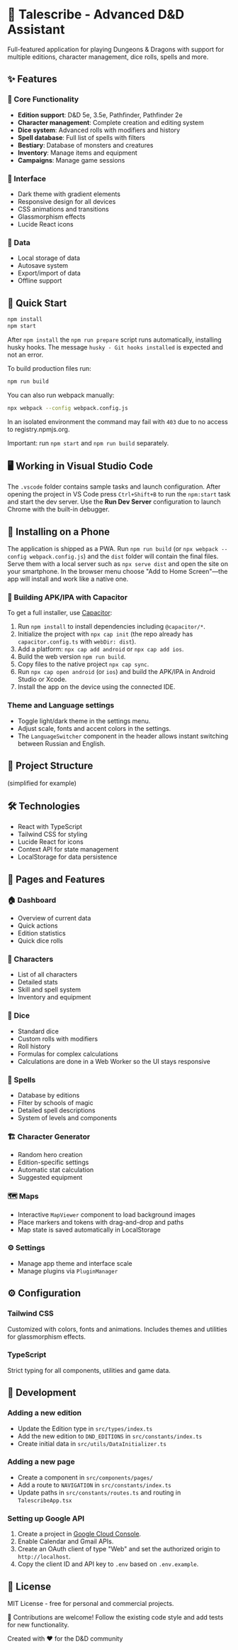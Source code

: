 # 🎲 Talescribe - Advanced D&D Assistant

Full-featured application for playing Dungeons & Dragons with support for multiple editions, character management, dice rolls, spells and more.

## ✨ Features

### 🎯 Core Functionality

- **Edition support**: D&D 5e, 3.5e, Pathfinder, Pathfinder 2e
- **Character management**: Complete creation and editing system
- **Dice system**: Advanced rolls with modifiers and history
- **Spell database**: Full list of spells with filters
- **Bestiary**: Database of monsters and creatures
- **Inventory**: Manage items and equipment
- **Campaigns**: Manage game sessions

### 🎨 Interface

- Dark theme with gradient elements
- Responsive design for all devices
- CSS animations and transitions
- Glassmorphism effects
- Lucide React icons

### 💾 Data

- Local storage of data
- Autosave system
- Export/import of data
- Offline support

## 🚀 Quick Start

```bash
npm install
npm start
```

After `npm install` the `npm run prepare` script runs automatically, installing husky hooks. The message `husky - Git hooks installed` is expected and not an error.

To build production files run:

```bash
npm run build
```

You can also run webpack manually:

```bash
npx webpack --config webpack.config.js
```

In an isolated environment the command may fail with `403` due to no access to registry.npmjs.org.

Important: run `npm start` and `npm run build` separately.

## 🖥️ Working in Visual Studio Code

The `.vscode` folder contains sample tasks and launch configuration. After opening the project in VS Code press `Ctrl+Shift+B` to run the `npm:start` task and start the dev server. Use the **Run Dev Server** configuration to launch Chrome with the built-in debugger.

## 📱 Installing on a Phone

The application is shipped as a PWA. Run `npm run build` (or `npx webpack --config webpack.config.js`) and the `dist` folder will contain the final files. Serve them with a local server such as `npx serve dist` and open the site on your smartphone. In the browser menu choose "Add to Home Screen"—the app will install and work like a native one.

### 📲 Building APK/IPA with Capacitor

To get a full installer, use [Capacitor](https://capacitorjs.com/):

1. Run `npm install` to install dependencies including `@capacitor/*`.
2. Initialize the project with `npx cap init` (the repo already has `capacitor.config.ts` with `webDir: dist`).
3. Add a platform: `npx cap add android` or `npx cap add ios`.
4. Build the web version `npm run build`.
5. Copy files to the native project `npx cap sync`.
6. Run `npx cap open android` (or `ios`) and build the APK/IPA in Android Studio or Xcode.
7. Install the app on the device using the connected IDE.

### Theme and Language settings

- Toggle light/dark theme in the settings menu.
- Adjust scale, fonts and accent colors in the settings.
- The `LanguageSwitcher` component in the header allows instant switching between Russian and English.

## 📁 Project Structure
(simplified for example)

## 🛠️ Technologies
- React with TypeScript
- Tailwind CSS for styling
- Lucide React for icons
- Context API for state management
- LocalStorage for data persistence

## 📱 Pages and Features

### 🏠 Dashboard

- Overview of current data
- Quick actions
- Edition statistics
- Quick dice rolls

### 👤 Characters

- List of all characters
- Detailed stats
- Skill and spell system
- Inventory and equipment

### 🎲 Dice

- Standard dice
- Custom rolls with modifiers
- Roll history
- Formulas for complex calculations
- Calculations are done in a Web Worker so the UI stays responsive

### 📜 Spells

- Database by editions
- Filter by schools of magic
- Detailed spell descriptions
- System of levels and components

### 🏗️ Character Generator

- Random hero creation
- Edition-specific settings
- Automatic stat calculation
- Suggested equipment

### 🗺️ Maps

- Interactive `MapViewer` component to load background images
- Place markers and tokens with drag-and-drop and paths
- Map state is saved automatically in LocalStorage

### ⚙️ Settings

- Manage app theme and interface scale
- Manage plugins via `PluginManager`

## ⚙️ Configuration

### Tailwind CSS

Customized with colors, fonts and animations. Includes themes and utilities for glassmorphism effects.

### TypeScript

Strict typing for all components, utilities and game data.

## 🔧 Development

### Adding a new edition

- Update the Edition type in `src/types/index.ts`
- Add the new edition to `DND_EDITIONS` in `src/constants/index.ts`
- Create initial data in `src/utils/DataInitializer.ts`

### Adding a new page

- Create a component in `src/components/pages/`
- Add a route to `NAVIGATION` in `src/constants/index.ts`
- Update paths in `src/constants/routes.ts` and routing in `TalescribeApp.tsx`

### Setting up Google API

1. Create a project in [Google Cloud Console](https://console.cloud.google.com/).
2. Enable Calendar and Gmail APIs.
3. Create an OAuth client of type "Web" and set the authorized origin to `http://localhost`.
4. Copy the client ID and API key to `.env` based on `.env.example`.

## 📄 License

MIT License - free for personal and commercial projects.

🤝 Contributions are welcome! Follow the existing code style and add tests for new functionality.

Created with ❤️ for the D&D community
